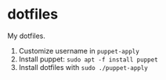 # dotfiles

My dotfiles.

1. Customize username in `puppet-apply`
2. Install puppet: `sudo apt -f install puppet`
3. Install dotfiles with `sudo ./puppet-apply`

